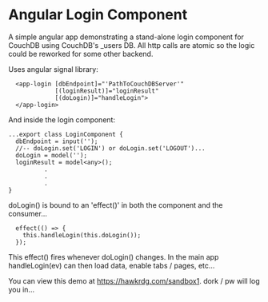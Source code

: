 # Angular Login Component
A simple angular app demonstrating a stand-alone login component for CouchDB using CouchDB's _users DB.
All http calls are atomic so the logic could be reworked for some other backend.

Uses angular signal library:

```
  <app-login [dbEndpoint]="'PathToCouchDBServer'" 
             [(loginResult)]="loginResult"
             [(doLogin)]="handleLogin">
  </app-login>
```
And inside the login component:

```
...export class LoginComponent {
  dbEndpoint = input('');
  //-- doLogin.set('LOGIN') or doLogin.set('LOGOUT')...
  doLogin = model('');
  loginResult = model<any>();
          .
          .
          .
}
```

doLogin() is bound to an 'effect()' in both the component and the consumer...

```
  effect(() => {
    this.handleLogin(this.doLogin());
  });
```

This effect() fires whenever doLogin() changes. In the main app handleLogin(ev) can then load data, enable tabs / pages, etc...

You can view this demo at https://hawkrdg.com/sandbox1. dork / pw will log you in...
  